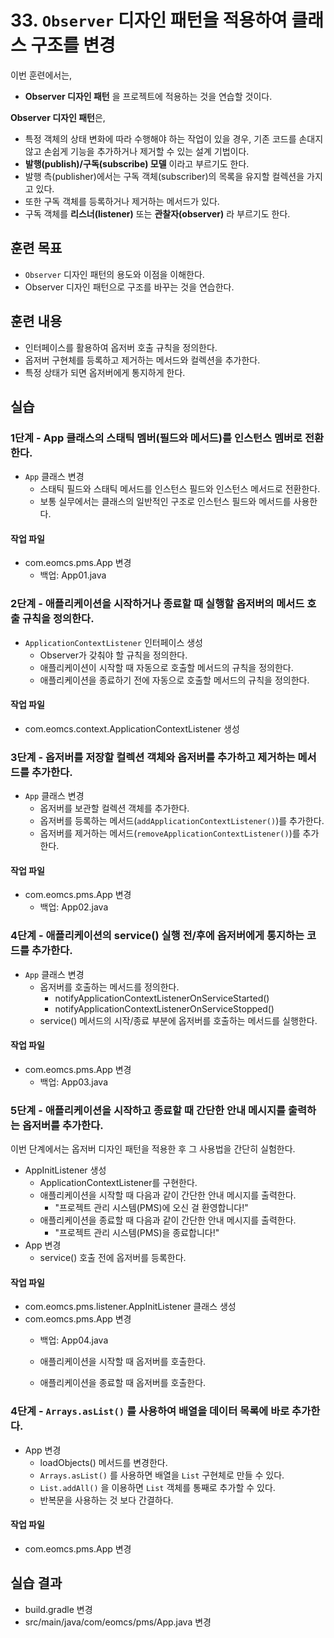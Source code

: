 # 33. `Observer` 디자인 패턴을 적용하여 클래스 구조를 변경

이번 훈련에서는,
- **Observer 디자인 패턴** 을 프로젝트에 적용하는 것을 연습할 것이다.

**Observer 디자인 패턴**은,
- 특정 객체의 상태 변화에 따라 수행해야 하는 작업이 있을 경우,
  기존 코드를 손대지 않고 손쉽게 기능을 추가하거나 제거할 수 있는 설계 기법이다.
- **발행(publish)/구독(subscribe) 모델** 이라고 부르기도 한다.
- 발행 측(publisher)에서는 구독 객체(subscriber)의 목록을 유지할 컬렉션을 가지고 있다.
- 또한 구독 객체를 등록하거나 제거하는 메서드가 있다.
- 구독 객체를 **리스너(listener)** 또는 **관찰자(observer)** 라 부르기도 한다.

## 훈련 목표
- `Observer` 디자인 패턴의 용도와 이점을 이해한다.
- Observer 디자인 패턴으로 구조를 바꾸는 것을 연습한다.

## 훈련 내용
- 인터페이스를 활용하여 옵저버 호출 규칙을 정의한다.
- 옵저버 구현체를 등록하고 제거하는 메서드와 컬렉션을 추가한다.
- 특정 상태가 되면 옵저버에게 통지하게 한다.


## 실습

### 1단계 - App 클래스의 스태틱 멤버(필드와 메서드)를 인스턴스 멤버로 전환한다.

- `App` 클래스 변경
  - 스태틱 필드와 스태틱 메서드를 인스턴스 필드와 인스턴스 메서드로 전환한다.
  - 보통 실무에서는 클래스의 일반적인 구조로 인스턴스 필드와 메서드를 사용한다.

#### 작업 파일
- com.eomcs.pms.App 변경
  - 백업: App01.java


### 2단계 - 애플리케이션을 시작하거나 종료할 때 실행할 옵저버의 메서드 호출 규칙을 정의한다.

- `ApplicationContextListener` 인터페이스 생성
  - Observer가 갖춰야 할 규칙을 정의한다.
  - 애플리케이션이 시작할 때 자동으로 호출할 메서드의 규칙을 정의한다.
  - 애플리케이션을 종료하기 전에 자동으로 호출할 메서드의 규칙을 정의한다.

#### 작업 파일
- com.eomcs.context.ApplicationContextListener 생성



### 3단계 - 옵저버를 저장할 컬렉션 객체와 옵저버를 추가하고 제거하는 메서드를 추가한다.

- `App` 클래스 변경
  - 옵저버를 보관할 컬렉션 객체를 추가한다.
  - 옵저버를 등록하는 메서드(`addApplicationContextListener()`)를 추가한다.
  - 옵저버를 제거하는 메서드(`removeApplicationContextListener()`)를 추가한다.

#### 작업 파일
- com.eomcs.pms.App 변경
  - 백업: App02.java

### 4단계 - 애플리케이션의 service() 실행 전/후에 옵저버에게 통지하는 코드를 추가한다.

- `App` 클래스 변경
  - 옵저버를 호출하는 메서드를 정의한다.
    - notifyApplicationContextListenerOnServiceStarted()
    - notifyApplicationContextListenerOnServiceStopped()
  - service() 메서드의 시작/종료 부분에 옵저버를 호출하는 메서드를 실행한다.

#### 작업 파일
- com.eomcs.pms.App 변경
  - 백업: App03.java


### 5단계 - 애플리케이션을 시작하고 종료할 때 간단한 안내 메시지를 출력하는 옵저버를 추가한다. 

이번 단계에서는 옵저버 디자인 패턴을 적용한 후 그 사용법을 간단히 실험한다.

- AppInitListener 생성
  - ApplicationContextListener를 구현한다.
  - 애플리케이션을 시작할 때 다음과 같이 간단한 안내 메시지를 출력한다.
    - "프로젝트 관리 시스템(PMS)에 오신 걸 환영합니다!"
  - 애플리케이션을 종료할 때 다음과 같이 간단한 안내 메시지를 출력한다.
    - "프로젝트 관리 시스템(PMS)을 종료합니다!"
- App 변경
  - service() 호출 전에 옵저버를 등록한다.

#### 작업 파일
- com.eomcs.pms.listener.AppInitListener 클래스 생성
- com.eomcs.pms.App 변경
  - 백업: App04.java





  - 애플리케이션을 시작할 때 옵저버를 호출한다.
  - 애플리케이션을 종료할 때 옵저버를 호출한다.




### 4단계 - `Arrays.asList()` 를 사용하여 배열을 데이터 목록에 바로 추가한다.

- App 변경
  - loadObjects() 메서드를 변경한다.
  - `Arrays.asList()` 를 사용하면 배열을 `List` 구현체로 만들 수 있다.
  - `List.addAll()` 을 이용하면 `List` 객체를 통째로 추가할 수 있다.
  - 반복문을 사용하는 것 보다 간결하다.

#### 작업 파일
- com.eomcs.pms.App 변경


## 실습 결과
- build.gradle 변경
- src/main/java/com/eomcs/pms/App.java 변경